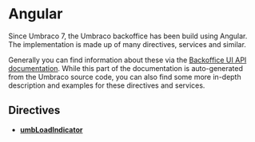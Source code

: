 # Angular

Since Umbraco 7, the Umbraco backoffice has been build using Angular. The implementation is made up of many directives, services and similar.

Generally you can find information about these via the [Backoffice UI API documentation](/apidocs/v8/ui/). While this part of the documentation is auto-generated from the Umbraco source code, you can also find some more in-depth description and examples for these directives and services.

## Directives

- [**umbLoadIndicator**](Directives/umbLoadIndicator/)